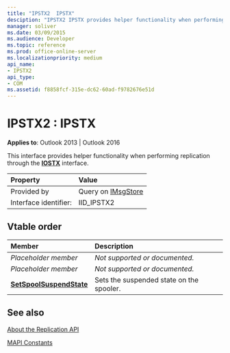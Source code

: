 ```yaml
---
title: "IPSTX2  IPSTX"
desciption: "IPSTX2 IPSTX provides helper functionality when performing replication through the IOSTX interface."
manager: soliver
ms.date: 03/09/2015
ms.audience: Developer
ms.topic: reference
ms.prod: office-online-server
ms.localizationpriority: medium
api_name:
- IPSTX2
api_type:
- COM
ms.assetid: f8858fcf-315e-dc62-60ad-f9782676e51d
---
```


# IPSTX2 : IPSTX

  
  
**Applies to**: Outlook 2013 | Outlook 2016 
  
This interface provides helper functionality when performing replication through the **[IOSTX](iostxiunknown.md)** interface. 
  
|Property|Value|
|:-----|:-----|
|Provided by  <br/> |Query on [IMsgStore](imsgstoreimapiprop.md) <br/> |
|Interface identifier:  <br/> |IID_IPSTX2  <br/> |
   
## Vtable order

|Member|Description|
|:-----|:-----|
| *Placeholder member*  <br/> | *Not supported or documented.*  <br/> |
| *Placeholder member*  <br/> | *Not supported or documented.*  <br/> |
|**[SetSpoolSuspendState](ipstx2-setspoolsuspendstate.md)** <br/> |Sets the suspended state on the spooler. |
   
## See also



[About the Replication API](about-the-replication-api.md)
  
[MAPI Constants](mapi-constants.md)

